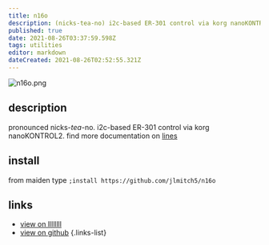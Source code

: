 ```yaml
---
title: n16o
description: (nicks-tea-no) i2c-based ER-301 control via korg nanoKONTROL2
published: true
date: 2021-08-26T03:37:59.598Z
tags: utilities
editor: markdown
dateCreated: 2021-08-26T02:52:55.321Z
---
```


![n16o.png](/community/jlmitch5/n16o.png)
## description

pronounced nicks-*tea*-no.    i2c-based ER-301 control via korg nanoKONTROL2.  find more documentation on [lines](https://llllllll.co/t/n16o/28198)

## install

from maiden type
`;install https://github.com/jlmitch5/n16o`

## links

- [view on llllllll](https://llllllll.co/t/n16o/28198)
- [view on github](https://github.com/jlmitch5/n16o)
{.links-list}
